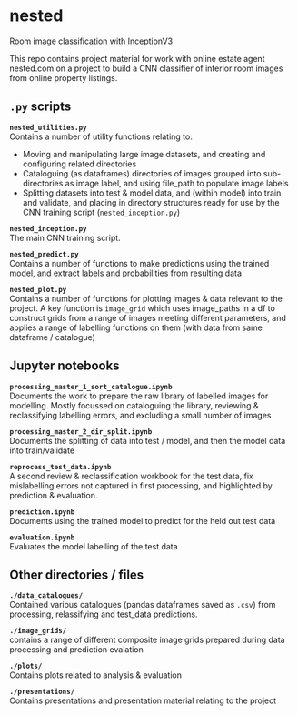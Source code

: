 # nested
Room image classification with InceptionV3

This repo contains project material for work with online estate agent nested.com on a project to build a CNN classifier of interior room images from online property listings.

## `.py` scripts

**`nested_utilities.py`**   
Contains a number of utility functions relating to:
- Moving and manipulating large image datasets, and creating and configuring related directories
- Cataloguing (as dataframes)  directories of images grouped into sub-directories as image label, and using file_path to populate image labels
- Splitting datasets into test & model data, and (within model) into train and validate, and placing in directory structures ready for use by the CNN training script (`nested_inception.py`)

**`nested_inception.py`**  
The main CNN training script.

**`nested_predict.py`**  
Contains a number of functions to make predictions using the trained model, and extract labels and probabilities from resulting data

**`nested_plot.py`**  
Contains a number of functions for plotting images & data relevant to the project.
A key function is `image_grid` which uses image_paths in a df to construct grids from a range of images meeting different parameters, and applies a range of labelling functions on them (with data from same dataframe / catalogue)


## Jupyter notebooks

**`processing_master_1_sort_catalogue.ipynb`**  
Documents the work to prepare the raw library of labelled images for modelling. 
Mostly focussed on cataloguing the library, reviewing & reclassifying labelling errors, and excluding a small number of images

**`processing_master_2_dir_split.ipynb`**  
Documents the splitting of data into test / model, and then the model data into train/validate

**`reprocess_test_data.ipynb`**   
A second review & reclassification workbook for the test data, fix mislabelling errors not captured in first processing, and highlighted by prediction & evaluation.

**`prediction.ipynb`**  
Documents using the trained model to predict for the held out test data

**`evaluation.ipynb`**  
Evaluates the model labelling of the test data

## Other directories / files

**`./data_catalogues/`**  
Contained various catalogues (pandas dataframes saved as `.csv`) from processing, relassifying and test_data predictions.

**`./image_grids/`**   
contains a range of different composite image grids prepared during data processing and prediction evalation   

**`./plots/`**    
Contains plots related to analysis & evaluation   

**`./presentations/`**   
Contains presentations and presentation material relating to the project


